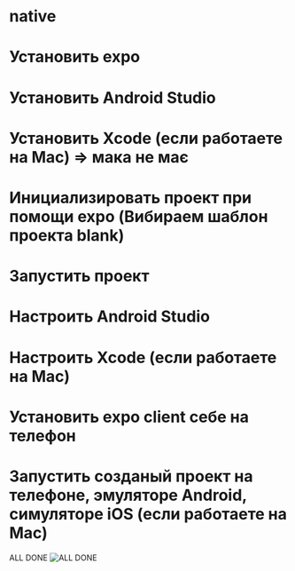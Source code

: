 # native
# Установить expo
# Установить Android Studio
# Установить Xcode (если работаете на Mac) => мака не має 
# Инициализировать проект при помощи expo (Вибираем шаблон проекта blank)
# Запустить проект
# Настроить Android Studio
# Настроить Xcode (если работаете на Mac)
# Установить expo client себе на телефон
# Запустить созданый проект на телефоне, эмуляторе Android, симуляторе iOS (если работаете на Mac)

ALL DONE
![ALL DONE](./assets/1.jpg)